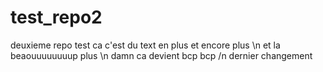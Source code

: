 # test_repo2
deuxieme repo test
ca c'est du text en plus 
et encore plus 
\n 
et la beaouuuuuuuup plus 
\n 
damn ca devient bcp bcp 
 /n dernier changement 
